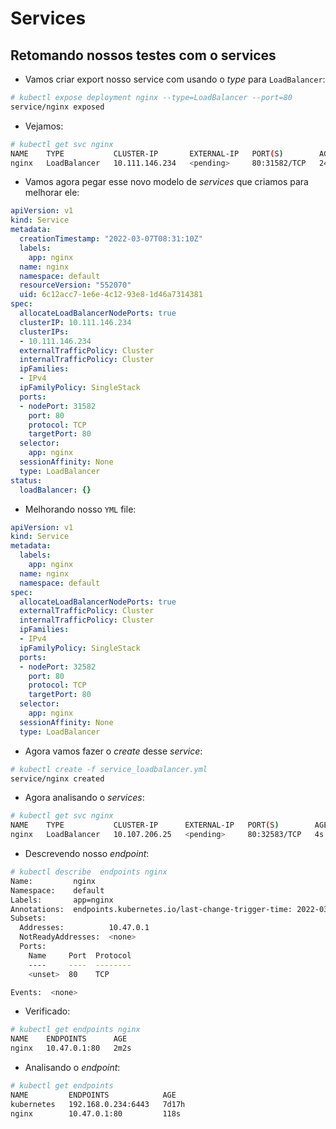 # Services

## Retomando nossos testes com o services

- Vamos criar export nosso service com usando o *type* para `LoadBalancer`:

```bash
# kubectl expose deployment nginx --type=LoadBalancer --port=80
service/nginx exposed
```

- Vejamos:

```bash
# kubectl get svc nginx 
NAME    TYPE           CLUSTER-IP       EXTERNAL-IP   PORT(S)        AGE
nginx   LoadBalancer   10.111.146.234   <pending>     80:31582/TCP   24s
```

- Vamos agora pegar esse novo modelo de *services* que criamos para melhorar ele:

```yml
apiVersion: v1
kind: Service
metadata:
  creationTimestamp: "2022-03-07T08:31:10Z"
  labels:
    app: nginx
  name: nginx
  namespace: default
  resourceVersion: "552070"
  uid: 6c12acc7-1e6e-4c12-93e8-1d46a7314381
spec:
  allocateLoadBalancerNodePorts: true
  clusterIP: 10.111.146.234
  clusterIPs:
  - 10.111.146.234
  externalTrafficPolicy: Cluster
  internalTrafficPolicy: Cluster
  ipFamilies:
  - IPv4
  ipFamilyPolicy: SingleStack
  ports:
  - nodePort: 31582
    port: 80
    protocol: TCP
    targetPort: 80
  selector:
    app: nginx
  sessionAffinity: None
  type: LoadBalancer
status:
  loadBalancer: {}
```

- Melhorando nosso `YML` file:

```yml
apiVersion: v1
kind: Service
metadata:
  labels:
    app: nginx
  name: nginx
  namespace: default
spec:
  allocateLoadBalancerNodePorts: true
  externalTrafficPolicy: Cluster
  internalTrafficPolicy: Cluster
  ipFamilies:
  - IPv4
  ipFamilyPolicy: SingleStack
  ports:
  - nodePort: 32582
    port: 80
    protocol: TCP
    targetPort: 80
  selector:
    app: nginx
  sessionAffinity: None
  type: LoadBalancer
```

- Agora vamos fazer o *create* desse *service*:

```bash
# kubectl create -f service_loadbalancer.yml
service/nginx created
```

-   Agora analisando o *services*:

```bash
# kubectl get svc nginx
NAME    TYPE           CLUSTER-IP      EXTERNAL-IP   PORT(S)        AGE
nginx   LoadBalancer   10.107.206.25   <pending>     80:32583/TCP   4s
```

-   Descrevendo nosso *endpoint*:

```bash
# kubectl describe  endpoints nginx
Name:         nginx  
Namespace:    default
Labels:       app=nginx
Annotations:  endpoints.kubernetes.io/last-change-trigger-time: 2022-03-07T09:30:13Z
Subsets:
  Addresses:          10.47.0.1
  NotReadyAddresses:  <none>
  Ports:
    Name     Port  Protocol
    ----     ----  --------
    <unset>  80    TCP

Events:  <none>
```

-   Verificado:

```bash
# kubectl get endpoints nginx 
NAME    ENDPOINTS      AGE     
nginx   10.47.0.1:80   2m2s
```

-   Analisando o *endpoint*:

```bash
# kubectl get endpoints
NAME         ENDPOINTS            AGE  
kubernetes   192.168.0.234:6443   7d17h
nginx        10.47.0.1:80         118s
```

